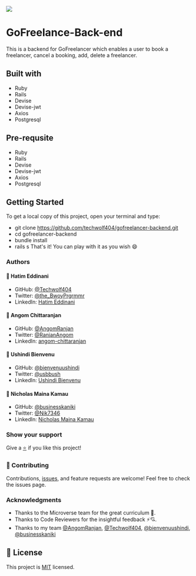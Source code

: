 [![](https://img.shields.io/badge/Four-Micronauts-blue)](https://github.com/AngomRanjan)

# GoFreelance-Back-end

This is a backend for GoFreelancer which enables a user to book a freelancer, cancel a booking, add, delete a freelancer.

## Built with
  - Ruby
  - Rails
  - Devise
  - Devise-jwt
  - Axios
  - Postgresql

## Pre-requsite
  - Ruby
  - Rails
  - Devise
  - Devise-jwt
  - Axios
  - Postgresql

## Getting Started
 To get a local copy of this project, open your terminal and type:
  - git clone https://github.com/techwolf404/gofreelancer-backend.git
  - cd gofreelancer-backend
  - bundle install
  - rails s
 That's it! You can play with it as you wish 😄
 
### Authors

#### 👤 Hatim Eddinani

- GitHub: [@Techwolf404](https://github.com/techwolf404)
- Twitter: [@the_BwoyPrgrmmr](https://twitter.com/the_BwoyPrgrmmr)
- LinkedIn: [Hatim Eddinani](https://www.linkedin.com/in/hatimdev/)

#### 👤 Angom Chittaranjan

- GitHub: [@AngomRanjan](https://github.com/AngomRanjan)
- Twitter: [@RanjanAngom](https://twitter.com/RanjanAngom)
- LinkedIn: [angom-chittaranjan](https://linkedin.com/in/angom-chittaranjan)

#### 👤 Ushindi Bienvenu

- GitHub: [@bienvenuushindi](https://github.com/bienvenuushindi)
- Twitter: [@usbbush](https://twitter.com/usbbush)
- LinkedIn: [Ushindi Bienvenu](http://www.linkedin.com/in/usbbush)

#### 👤 Nicholas Maina Kamau

- GitHub: [@businesskaniki](https://github.com/businesskaniki)
- Twitter: [@Nik7346](https://twitter.com/Nik7346)
- LinkedIn: [Nicholas Maina Kamau](https://www.linkedin.com/in/nicholas-maina-kamau/)

### Show your support
Give a [⭐️](../../stargazers) if you like this project!

### 🤝 Contributing
Contributions, [issues](../../issues), and feature requests are welcome! Feel free to check the issues page.

### Acknowledgments

- Thanks to the Microverse team for the great curriculum 🙌.
- Thanks to Code Reviewers for the insightful feedback ⚡💘.
- Thanks to my team [@AngomRanjan](https://github.com/AngomRanjan), [@Techwolf404](https://github.com/techwolf404), [@bienvenuushindi](https://github.com/bienvenuushindi), [@businesskaniki](https://github.com/businesskaniki)

## 📝 License

This project is [MIT](LICENSE) licensed.
